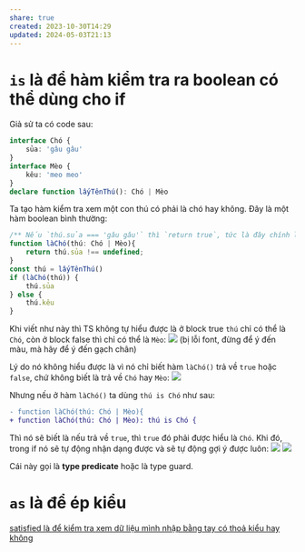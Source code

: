 ```yaml
---
share: true
created: 2023-10-30T14:29
updated: 2024-05-03T21:13
---
```

# `is` là để hàm kiểm tra ra boolean có thể dùng cho if
Giả sử ta có code sau:
```ts
interface Chó {
    sủa: 'gâu gâu'
} 
interface Mèo {
    kêu: 'meo meo'
} 
declare function lấyTênThú(): Chó | Mèo 
```

Ta tạo hàm kiểm tra xem một con thú có phải là chó hay không. Đây là một hàm boolean bình thường:
```ts
/** Nếu `thú.sủa === 'gâu gâu'` thì `return true`, tức là đây chính là chó. Còn nếu `thú.sủa === undefined` thì `return false`, tức là đây không phải là chó */
function làChó(thú: Chó | Mèo){
    return thú.sủa !== undefined;
}
const thú = lấyTênThú()
if (làChó(thú)) {
    thú.sủa    
} else {
    thú.kêu
}
```
Khi viết như này thì TS không tự hiểu được là ở block true `thú` chỉ có thể là `Chó`, còn ở block false thì chỉ có thể là `Mèo`:
![](https://i.imgur.com/IMNk1h9.png)
(bị lỗi font, đừng để ý đến màu, mà hãy để ý đến gạch chân) 

Lý do nó không hiểu được là  vì nó chỉ biết hàm `làChó()` trả về `true` hoặc `false`, chứ không biết là trả về `Chó` hay `Mèo`:
![](https://i.imgur.com/NXfYqNy.png)

Nhưng nếu ở hàm `làChó()` ta dùng `thú is Chó` như sau:
```diff
- function làChó(thú: Chó | Mèo){
+ function làChó(thú: Chó | Mèo): thú is Chó {
```
Thì nó sẽ biết là nếu trả về `true`, thì `true` đó phải được hiểu là `Chó`. Khi đó, trong if nó sẽ tự động nhận dạng được và sẽ tự động gợi ý được luôn:
![](https://i.imgur.com/EbEqDUv.png)
![](https://i.imgur.com/koobLhe.png)

Cái này gọi là **type predicate** hoặc là type guard.

# `as` là để ép kiểu

[satisfied là để kiểm tra xem dữ liệu mình nhập bằng tay có thoả kiểu hay không](./satisfied%20l%C3%A0%20%C4%91%E1%BB%83%20ki%E1%BB%83m%20tra%20xem%20d%E1%BB%AF%20li%E1%BB%87u%20m%C3%ACnh%20nh%E1%BA%ADp%20b%E1%BA%B1ng%20tay%20c%C3%B3%20tho%E1%BA%A3%20ki%E1%BB%83u%20hay%20kh%C3%B4ng.md)